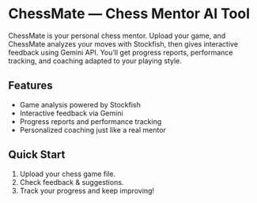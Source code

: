 # ChessMate — Chess Mentor AI Tool

ChessMate is your personal chess mentor. Upload your game, and ChessMate analyzes your moves with Stockfish, then gives interactive feedback using Gemini API. You’ll get progress reports, performance tracking, and coaching adapted to your playing style.

## Features

- Game analysis powered by Stockfish
- Interactive feedback via Gemini
- Progress reports and performance tracking
- Personalized coaching just like a real mentor

## Quick Start

1. Upload your chess game file.
2. Check feedback & suggestions.
3. Track your progress and keep improving!
